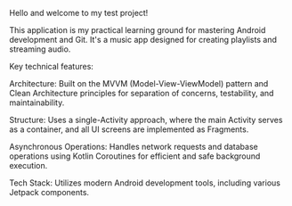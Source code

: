 Hello and welcome to my test project!

This application is my practical learning ground for mastering Android development and Git. It's a music app designed for creating playlists and streaming audio.

Key technical features:

Architecture: Built on the MVVM (Model-View-ViewModel) pattern and Clean Architecture principles for separation of concerns, testability, and maintainability.

Structure: Uses a single-Activity approach, where the main Activity serves as a container, and all UI screens are implemented as Fragments.

Asynchronous Operations: Handles network requests and database operations using Kotlin Coroutines for efficient and safe background execution.

Tech Stack: Utilizes modern Android development tools, including various Jetpack components.
